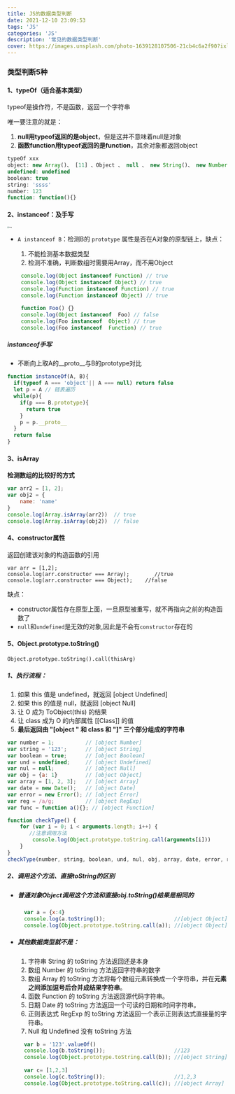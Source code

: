 ```yaml
---
title: JS的数据类型判断
date: 2021-12-10 23:09:53
tags: 'JS'
categories: 'JS'
description: '常见的数据类型判断'
cover: https://images.unsplash.com/photo-1639128107506-21cb4c6a2f90?ixlib=rb-1.2.1&ixid=MnwxMjA3fDB8MHxwaG90by1wYWdlfHx8fGVufDB8fHx8&auto=format&fit=crop&w=870&q=80
---
```

### 类型判断5种       ###

#### 1、typeOf（适合基本类型） ####

typeof是操作符，不是函数，返回一个字符串

唯一要注意的就是：

1. **null用typeof返回的是object**，但是这并不意味着null是对象
2. **函数function用typeof返回的是function**，其余对象都返回object

```js
typeOf xxx
object: new Array()、 [11] 、Object 、 null 、 new String()、 new Number()
undefined: undefined
boolean: true
string: 'ssss'
number: 123
function: function(){}
```

#### 2、instanceof：及手写 ####

<img src="file:///C:\Users\小虎牙\Documents\Tencent Files\2575329556\Image\Group\5LOKV2$Q28$JYOMV51%$GAA.jpg" alt="img" style="zoom: 25%;" />

 * `A instanceof B`：检测B的 `prototype` 属性是否在A对象的原型链上，缺点：

   1. 不能检测基本数据类型
   2. 检测不准确，判断数组时需要用Array，而不用Object

   ```js
    console.log(Object instanceof Function) // true
    console.log(Object instanceof Object) // true
    console.log(Function instanceof Function) // true
    console.log(Function instanceof Object) // true
   
    function Foo() {}
   	console.log(Object instanceof  Foo) // false
    console.log(Foo instanceof  Object) // true
    console.log(Foo instanceof  Function) // true
   ```

##### instanceof手写 #####

* 不断向上取A的__proto__与B的prototype对比

```js
function instanceOf(A, B){
  if(typeof A === 'object'|| A === null) return false
  let p = A // 链表遍历
  while(p){
    if(p === B.prototype){
      return true
    }
    p = p.__proto__
  }
  return false
} 
```

#### 3、isArray ####

**检测数组的比较好的方式**

```js
var arr2 = [1, 2];
var obj2 = {
    name: 'name'
}
console.log(Array.isArray(arr2))  // true  
console.log(Array.isArray(obj2))  // false  
```

#### 4、constructor属性 ####

返回创建该对象的构造函数的引用

```
var arr = [1,2];
console.log(arr.constructor === Array);        //true
console.log(arr.constructor === Object);    //false
```

缺点：

* constructor属性存在原型上面，一旦原型被重写，就不再指向之前的构造函数了
* `null`和`undefined`是无效的对象,因此是不会有`constructor`存在的

####  5、Object.prototype.toString()

`Object.prototype.toString().call(thisArg)`

##### 1、执行流程： #####

1. 如果 this 值是 undefined，就返回 [object Undefined]
2. 如果 this 的值是 null，就返回 [object Null]
3. 让 O 成为 ToObject(this) 的结果
4. 让 class 成为 O 的内部属性 [[Class]] 的值
5. **最后返回由 "[object " 和 class 和 "]" 三个部分组成的字符串**

```javascript
var number = 1;          // [object Number]
var string = '123';      // [object String]
var boolean = true;      // [object Boolean]
var und = undefined;     // [object Undefined]
var nul = null;          // [object Null]
var obj = {a: 1}         // [object Object]
var array = [1, 2, 3];   // [object Array]
var date = new Date();   // [object Date]
var error = new Error(); // [object Error]
var reg = /a/g;          // [object RegExp]
var func = function a(){}; // [object Function]

function checkType() {
    for (var i = 0; i < arguments.length; i++) {
       //注意调用方法
        console.log(Object.prototype.toString.call(arguments[i]))
    }
}
checkType(number, string, boolean, und, nul, obj, array, date, error, reg, func)
```

##### 2、调用这个方法、直接toString的区别 #####

* ##### 普通对象Object调用这个方法和直接obj.toString()结果是相同的 #####

  ```js
    var a = {x:4}
    console.log(a.toString());                      //[object Object]
    console.log(Object.prototype.toString.call(a)); //[object Object]
  ```

* ##### 其他数据类型就不是： #####

  1. 字符串 String 的 toString 方法返回还是本身
  2. 数组 Number 的 toString 方法返回字符串的数字
  3. 数组 Array 的 toString 方法将每个数组元素转换成一个字符串，并在**元素之间添加逗号后合并成结果字符串**。
  4. 函数 Function 的 toString 方法返回源代码字符串。
  5. 日期 Date 的 toString 方法返回一个可读的日期和时间字符串。
  6. 正则表达式 RegExp 的 toString 方法返回一个表示正则表达式直接量的字符串。
  7. Null 和 Undefined 没有 toString 方法

  ```js
    var b = '123'.valueOf()
    console.log(b.toString());                      //123
    console.log(Object.prototype.toString.call(b)); //[object String]
    
    var c= [1,2,3]
    console.log(c.toString());                      //1,2,3
    console.log(Object.prototype.toString.call(c)); //[object Array]
  ```
